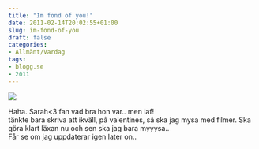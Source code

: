 ```yaml
---
title: "Im fond of you!"
date: 2011-02-14T20:02:55+01:00
slug: im-fond-of-you
draft: false
categories:
- Allmänt/Vardag
tags:
- blogg.se
- 2011
---
```

![](/assets/images/blogg.se/dsc01222_132609578.jpg)  
  
Haha. Sarah<3 fan vad bra hon var.. men iaf!  
tänkte bara skriva att ikväll, på valentines, så ska jag mysa med filmer. Ska göra klart läxan nu och sen ska jag bara myyysa..  
Får se om jag uppdaterar igen later on..